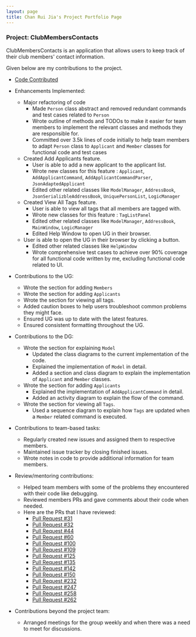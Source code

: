 ```yaml
---
layout: page
title: Chan Rui Jia's Project Portfolio Page
---
```


### Project: ClubMembersContacts

ClubMembersContacts is an application that allows users to keep track of their club members' contact information.

Given below are my contributions to the project.

* [Code Contributed](https://nus-cs2103-ay2324s1.github.io/tp-dashboard/?search=matochichap&breakdown=false&sort=groupTitle%20dsc&sortWithin=title&since=2023-09-22&timeframe=commit&mergegroup=&groupSelect=groupByRepos)

* Enhancements Implemented:
  * Major refactoring of code
    * Made `Person` class abstract and removed redundant commands and test cases related to `Person`
    * Wrote outline of methods and TODOs to make it easier for team members to implement the relevant classes and methods they are responsible for.
    * Committed over 3.5k lines of code initially to help team members to adapt `Person` class to `Applicant` and `Member` classes for functional code and test cases
  * Created Add Applicants feature.
    * User is able to add a new applicant to the applicant list.
    * Wrote new classes for this feature : `Applicant`, `AddApplicantCommand`, `AddApplicantCommandParser`, `JsonAdaptedApplicant`
    * Edited other related classes like `ModelManager`, `AddressBook`, `JsonSerializbleAddressBook`, `UniquePersonList`, `LogicManager`
  * Created View All Tags feature.
    * User is able to view all tags that all members are tagged with.
    * Wrote new classes for this feature : `TagListPanel`
    * Edited other related classes like `ModelManager`, `AddressBook`, `MainWindow`, `LogicManager`
    * Edited Help Window to open UG in their browser.
  * User is able to open the UG in their browser by clicking a button.
    * Edited other related classes like `HelpWindow`
    * Wrote comprehensive test cases to achieve over 90% coverage for all functional code written by me, excluding functional code related to UI.
* Contributions to the UG:
  * Wrote the section for adding `Members`
  * Wrote the section for adding `Applicants`
  * Wrote the section for viewing all tags.
  * Added caution boxes to help users troubleshoot common problems they might face.
  * Ensured UG was up to date with the latest features.
  * Ensured consistent formatting throughout the UG.
* Contributions to the DG:
  * Wrote the section for explaining `Model`
    * Updated the class diagrams to the current implementation of the code.
    * Explained the implementation of `Model` in detail.
    * Added a section and class diagram to explain the implementation of `Applicant` and `Member` classes.
  * Wrote the section for adding `Applicants`
    * Explained the implementation of `AddApplicantCommand` in detail.
    * Added an activity diagram to explain the flow of the command.
  * Wrote the section for viewing all `Tags`.
    * Used a sequence diagram to explain how `Tags` are updated when a `Member` related command is executed.
* Contributions to team-based tasks:
  * Regularly created new issues and assigned them to respective members.
  * Maintained issue tracker by closing finished issues.
  * Wrote notes in code to provide additional information for team members.
* Review/mentoring contributions:
  * Helped team members with some of the problems they encountered with their code like debugging.
  * Reviewed members PRs and gave comments about their code when needed.
  * Here are the PRs that I have reviewed:
    * [Pull Request #31](https://github.com/AY2324S1-CS2103T-W15-3/tp/pull/31)
    * [Pull Request #32](https://github.com/AY2324S1-CS2103T-W15-3/tp/pull/32)
    * [Pull Request #44](https://github.com/AY2324S1-CS2103T-W15-3/tp/pull/44)
    * [Pull Request #60](https://github.com/AY2324S1-CS2103T-W15-3/tp/pull/60)
    * [Pull Request #100](https://github.com/AY2324S1-CS2103T-W15-3/tp/pull/100)
    * [Pull Request #109](https://github.com/AY2324S1-CS2103T-W15-3/tp/pull/109)
    * [Pull Request #125](https://github.com/AY2324S1-CS2103T-W15-3/tp/pull/125)
    * [Pull Request #135](https://github.com/AY2324S1-CS2103T-W15-3/tp/pull/135)
    * [Pull Request #142](https://github.com/AY2324S1-CS2103T-W15-3/tp/pull/142)
    * [Pull Request #150](https://github.com/AY2324S1-CS2103T-W15-3/tp/pull/150)
    * [Pull Request #232](https://github.com/AY2324S1-CS2103T-W15-3/tp/pull/232)
    * [Pull Request #247](https://github.com/AY2324S1-CS2103T-W15-3/tp/pull/247)
    * [Pull Request #258](https://github.com/AY2324S1-CS2103T-W15-3/tp/pull/258)
    * [Pull Request #262](https://github.com/AY2324S1-CS2103T-W15-3/tp/pull/262)
* Contributions beyond the project team:
  * Arranged meetings for the group weekly and when there was a need to meet for discussions.
